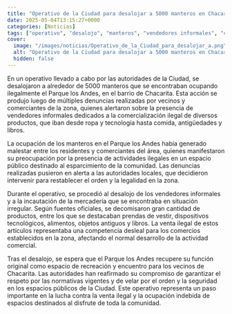 ```yaml
---
title: "Operativo de la Ciudad para desalojar a 5000 manteros en Chacarita"
date: 2025-05-04T13:15:27+0000
categories: [Noticias]
tags: ["operativo", "desalojo", "manteros", "vendedores informales", "comercialización ilegal", "Parque los Andes", "autoridades", "denuncias", "residentes", "comerciantes", "espacio público", "esparcimiento", "comunidad", "actividades ilegales", "intervención", "legal"]
cover:
  image: "/images/noticias/Operativo_de_la_Ciudad_para_desalojar_a.png"
  alt: "Operativo de la Ciudad para desalojar a 5000 manteros en Chacarita"
  hidden: false
---
```


En un operativo llevado a cabo por las autoridades de la Ciudad, se desalojaron a alrededor de 5000 manteros que se encontraban ocupando ilegalmente el Parque los Andes, en el barrio de Chacarita. Esta acción se produjo luego de múltiples denuncias realizadas por vecinos y comerciantes de la zona, quienes alertaron sobre la presencia de vendedores informales dedicados a la comercialización ilegal de diversos productos, que iban desde ropa y tecnología hasta comida, antigüedades y libros.

La ocupación de los manteros en el Parque los Andes había generado malestar entre los residentes y comerciantes del área, quienes manifestaron su preocupación por la presencia de actividades ilegales en un espacio público destinado al esparcimiento de la comunidad. Las denuncias realizadas pusieron en alerta a las autoridades locales, que decidieron intervenir para restablecer el orden y la legalidad en la zona.

Durante el operativo, se procedió al desalojo de los vendedores informales y a la incautación de la mercadería que se encontraba en situación irregular. Según fuentes oficiales, se decomisaron gran cantidad de productos, entre los que se destacaban prendas de vestir, dispositivos tecnológicos, alimentos, objetos antiguos y libros. La venta ilegal de estos artículos representaba una competencia desleal para los comercios establecidos en la zona, afectando el normal desarrollo de la actividad comercial.

Tras el desalojo, se espera que el Parque los Andes recupere su función original como espacio de recreación y encuentro para los vecinos de Chacarita. Las autoridades han reafirmado su compromiso de garantizar el respeto por las normativas vigentes y de velar por el orden y la seguridad en los espacios públicos de la Ciudad. Este operativo representa un paso importante en la lucha contra la venta ilegal y la ocupación indebida de espacios destinados al disfrute de toda la comunidad.
